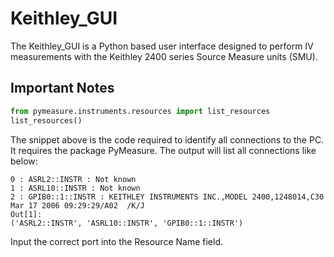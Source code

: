 # Keithley_GUI
The Keithley_GUI is a Python based user interface designed to perform IV measurements with the Keithley 2400 series Source Measure units (SMU).

## Important Notes

``` python
from pymeasure.instruments.resources import list_resources
list_resources()
``` 
The snippet above is the code required to identify all connections to the PC. It requires the package PyMeasure. The output will list all connections like below:

```
0 : ASRL2::INSTR : Not known
1 : ASRL10::INSTR : Not known
2 : GPIB0::1::INSTR : KEITHLEY INSTRUMENTS INC.,MODEL 2400,1248014,C30   Mar 17 2006 09:29:29/A02  /K/J
Out[1]:
('ASRL2::INSTR', 'ASRL10::INSTR', 'GPIB0::1::INSTR')
```


Input the correct port into the Resource Name field. 
